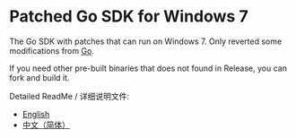 # Patched Go SDK for Windows 7

The Go SDK with patches that can run on Windows 7. Only reverted some modifications from [Go](https://github.com/golang/go).

If you need other pre-built binaries that does not found in Release, you can fork and build it.

Detailed ReadMe / 详细说明文件:

- [English](./README-eng.md)
- [中文（简体）](./README-zho-hans.md)
